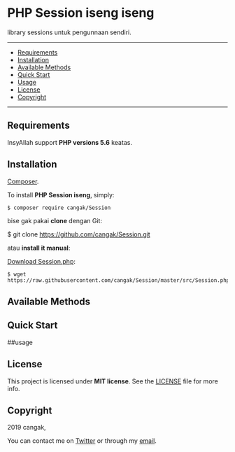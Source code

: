 # PHP Session iseng iseng

library sessions untuk pengunnaan sendiri.

---

- [Requirements](#requirements)
- [Installation](#installation)
- [Available Methods](#available-methods)
- [Quick Start](#quick-start)
- [Usage](#usage)
- [License](#license)
- [Copyright](#copyright)

---

## Requirements

InsyAllah support **PHP versions 5.6** keatas.

## Installation

[Composer](http://getcomposer.org/download/).

To install **PHP Session iseng**, simply:

    $ composer require cangak/Session

bise gak pakai  **clone** dengan Git:

  $ git clone https://github.com/cangak/Session.git

atau **install it manual**:

[Download Session.php](https://raw.githubusercontent.com/cangak/Session/master/src/Session.php):

    $ wget https://raw.githubusercontent.com/cangak/Session/master/src/Session.php

## Available Methods


## Quick Start

##usage

## License

This project is licensed under **MIT license**. See the [LICENSE](LICENSE) file for more info.

## Copyright

2019 cangak,



You can contact me on [Twitter](https://twitter.com/Josantonius) or through my [email](mailto:hello@josantonius.com).